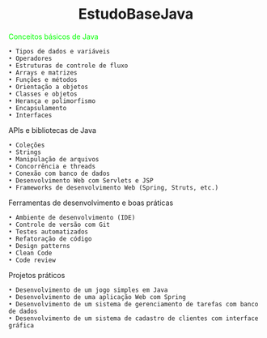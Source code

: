 <h1 align="center">EstudoBaseJava</h1>

<style>
.green {
  color: #00FF00;
}
</style>

<span class="green">Conceitos básicos de Java</span>

    • Tipos de dados e variáveis
    • Operadores
    • Estruturas de controle de fluxo
    • Arrays e matrizes
    • Funções e métodos
    • Orientação a objetos
    • Classes e objetos
    • Herança e polimorfismo
    • Encapsulamento
    • Interfaces
    
APIs e bibliotecas de Java

    • Coleções
    • Strings
    • Manipulação de arquivos
    • Concorrência e threads
    • Conexão com banco de dados
    • Desenvolvimento Web com Servlets e JSP
    • Frameworks de desenvolvimento Web (Spring, Struts, etc.)
    
Ferramentas de desenvolvimento e boas práticas

    • Ambiente de desenvolvimento (IDE)
    • Controle de versão com Git
    • Testes automatizados
    • Refatoração de código
    • Design patterns
    • Clean Code
    • Code review
    
Projetos práticos

    • Desenvolvimento de um jogo simples em Java
    • Desenvolvimento de uma aplicação Web com Spring
    • Desenvolvimento de um sistema de gerenciamento de tarefas com banco de dados
    • Desenvolvimento de um sistema de cadastro de clientes com interface gráfica
